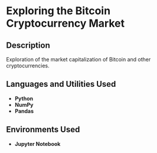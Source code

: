 

<h1>Exploring the Bitcoin Cryptocurrency Market</h1>

 

<h2>Description</h2>
Exploration of the market capitalization of Bitcoin and other cryptocurrencies.
<br />


<h2>Languages and Utilities Used</h2>

- <b>Python</b> 
- <b>NumPy</b>
- <b>Pandas</b>

<h2>Environments Used </h2>

- <b>Jupyter Notebook</b> 

